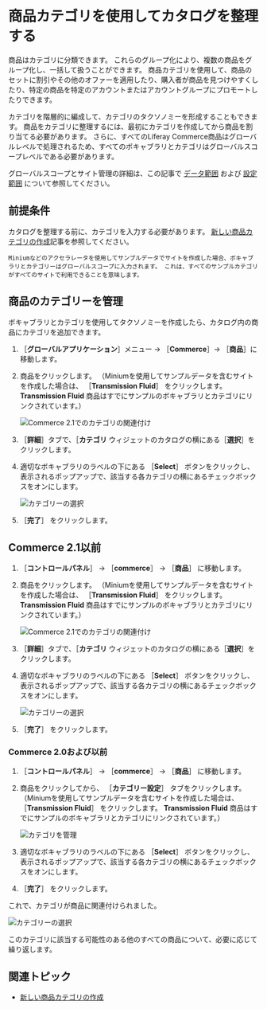 # 商品カテゴリを使用してカタログを整理する

商品はカテゴリに分類できます。 これらのグループ化により、複数の商品をグループ化し、一括して扱うことができます。 商品カテゴリを使用して、商品のセットに割引やその他のオファーを適用したり、購入者が商品を見つけやすくしたり、特定の商品を特定のアカウントまたはアカウントグループにプロモートしたりできます。

カテゴリを階層的に編成して、カテゴリのタクソノミーを形成することもできます。 商品をカテゴリに整理するには、最初にカテゴリを作成してから商品を割り当てる必要があります。 さらに、すべてのLiferay Commerce商品はグローバルレベルで処理されるため、すべてのボキャブラリとカテゴリはグローバルスコープレベルである必要があります。

グローバルスコープとサイト管理の詳細は、この記事で [データ範囲](https://help.liferay.com/hc/articles/360018168991-Data-Scopes) および [設定範囲](https://help.liferay.com/hc/articles/360017895452-Introduction-to-Setting-Up#configuration-scope) について参照してください。

## 前提条件

カタログを整理する前に、カテゴリを入力する必要があります。 [新しい商品カテゴリの作成](./creating-a-new-product-category.md)記事を参照してください。

```{note}
Miniumなどのアクセラレータを使用してサンプルデータでサイトを作成した場合、ボキャブラリとカテゴリーはグローバルスコープに入力されます。 これは、すべてのサンプルカテゴリがすべてのサイトで利用できることを意味します。
```

## 商品のカテゴリーを管理

ボキャブラリとカテゴリを使用してタクソノミーを作成したら、カタログ内の商品にカテゴリを追加できます。

1. ［**グローバルアプリケーション**］メニュー &rarr; ［**Commerce**］&rarr; ［**商品**］に移動します。
1. 商品をクリックします。 （Miniumを使用してサンプルデータを含むサイトを作成した場合は、 ［**Transmission Fluid**］ をクリックします。 **Transmission Fluid** 商品はすでにサンプルのボキャブラリとカテゴリにリンクされています。）

    ![Commerce 2.1でのカテゴリの関連付け](./organizing-your-catalog-with-product-categories/images/01.png)

1. ［**詳細**］タブで、［**カテゴリ** ウィジェットのカタログの横にある［**選択**］をクリックします。
1. 適切なボキャブラリのラベルの下にある ［**Select**］ ボタンをクリックし、表示されるポップアップで、該当する各カテゴリの横にあるチェックボックスをオンにします。

    ![カテゴリーの選択](./organizing-your-catalog-with-product-categories/images/02.png)

1. ［**完了**］ をクリックします。

## Commerce 2.1以前

1. ［**コントロールパネル**］ → ［**commerce**］ → ［**商品**］ に移動します。
1. 商品をクリックします。 （Miniumを使用してサンプルデータを含むサイトを作成した場合は、 ［**Transmission Fluid**］ をクリックします。 **Transmission Fluid** 商品はすでにサンプルのボキャブラリとカテゴリにリンクされています。）

    ![Commerce 2.1でのカテゴリの関連付け](./organizing-your-catalog-with-product-categories/images/01.png)

1. ［**詳細**］タブで、［**カテゴリ** ウィジェットのカタログの横にある［**選択**］をクリックします。
1. 適切なボキャブラリのラベルの下にある ［**Select**］ ボタンをクリックし、表示されるポップアップで、該当する各カテゴリの横にあるチェックボックスをオンにします。

    ![カテゴリーの選択](./organizing-your-catalog-with-product-categories/images/02.png)

1. ［**完了**］ をクリックします。

### Commerce 2.0および以前

1. ［**コントロールパネル**］ → ［**commerce**］ → ［**商品**］ に移動します。
1. 商品をクリックしてから、 ［**カテゴリー設定**］ タブをクリックします。 （Miniumを使用してサンプルデータを含むサイトを作成した場合は、 ［**Transmission Fluid**］ をクリックします。 **Transmission Fluid** 商品はすでにサンプルのボキャブラリとカテゴリにリンクされています。）

    ![カテゴリを管理](./organizing-your-catalog-with-product-categories/images/03.png)

1. 適切なボキャブラリのラベルの下にある ［**Select**］ ボタンをクリックし、表示されるポップアップで、該当する各カテゴリの横にあるチェックボックスをオンにします。
1. ［**完了**］ をクリックします。

これで、カテゴリが商品に関連付けられました。

![カテゴリーの選択](./organizing-your-catalog-with-product-categories/images/04.png)

このカテゴリに該当する可能性のある他のすべての商品について、必要に応じて繰り返します。

## 関連トピック

* [新しい商品カテゴリの作成](./creating-a-new-product-category.md)
